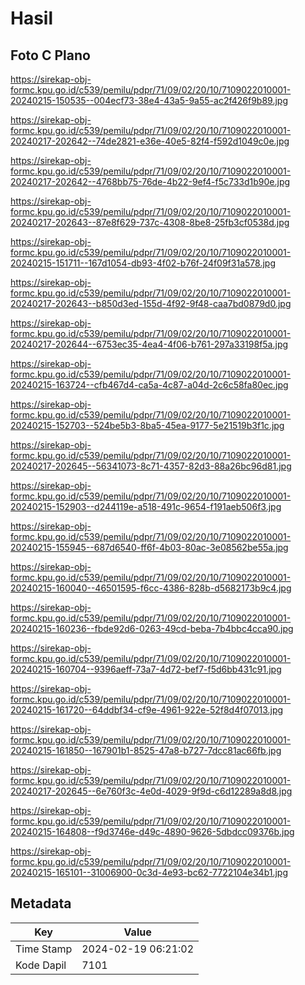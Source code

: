 # Hasil

## Foto C Plano

https://sirekap-obj-formc.kpu.go.id/c539/pemilu/pdpr/71/09/02/20/10/7109022010001-20240215-150535--004ecf73-38e4-43a5-9a55-ac2f426f9b89.jpg

https://sirekap-obj-formc.kpu.go.id/c539/pemilu/pdpr/71/09/02/20/10/7109022010001-20240217-202642--74de2821-e36e-40e5-82f4-f592d1049c0e.jpg

https://sirekap-obj-formc.kpu.go.id/c539/pemilu/pdpr/71/09/02/20/10/7109022010001-20240217-202642--4768bb75-76de-4b22-9ef4-f5c733d1b90e.jpg

https://sirekap-obj-formc.kpu.go.id/c539/pemilu/pdpr/71/09/02/20/10/7109022010001-20240217-202643--87e8f629-737c-4308-8be8-25fb3cf0538d.jpg

https://sirekap-obj-formc.kpu.go.id/c539/pemilu/pdpr/71/09/02/20/10/7109022010001-20240215-151711--167d1054-db93-4f02-b76f-24f09f31a578.jpg

https://sirekap-obj-formc.kpu.go.id/c539/pemilu/pdpr/71/09/02/20/10/7109022010001-20240217-202643--b850d3ed-155d-4f92-9f48-caa7bd0879d0.jpg

https://sirekap-obj-formc.kpu.go.id/c539/pemilu/pdpr/71/09/02/20/10/7109022010001-20240217-202644--6753ec35-4ea4-4f06-b761-297a33198f5a.jpg

https://sirekap-obj-formc.kpu.go.id/c539/pemilu/pdpr/71/09/02/20/10/7109022010001-20240215-163724--cfb467d4-ca5a-4c87-a04d-2c6c58fa80ec.jpg

https://sirekap-obj-formc.kpu.go.id/c539/pemilu/pdpr/71/09/02/20/10/7109022010001-20240215-152703--524be5b3-8ba5-45ea-9177-5e21519b3f1c.jpg

https://sirekap-obj-formc.kpu.go.id/c539/pemilu/pdpr/71/09/02/20/10/7109022010001-20240217-202645--56341073-8c71-4357-82d3-88a26bc96d81.jpg

https://sirekap-obj-formc.kpu.go.id/c539/pemilu/pdpr/71/09/02/20/10/7109022010001-20240215-152903--d244119e-a518-491c-9654-f191aeb506f3.jpg

https://sirekap-obj-formc.kpu.go.id/c539/pemilu/pdpr/71/09/02/20/10/7109022010001-20240215-155945--687d6540-ff6f-4b03-80ac-3e08562be55a.jpg

https://sirekap-obj-formc.kpu.go.id/c539/pemilu/pdpr/71/09/02/20/10/7109022010001-20240215-160040--46501595-f6cc-4386-828b-d5682173b9c4.jpg

https://sirekap-obj-formc.kpu.go.id/c539/pemilu/pdpr/71/09/02/20/10/7109022010001-20240215-160236--fbde92d6-0263-49cd-beba-7b4bbc4cca90.jpg

https://sirekap-obj-formc.kpu.go.id/c539/pemilu/pdpr/71/09/02/20/10/7109022010001-20240215-160704--9396aeff-73a7-4d72-bef7-f5d6bb431c91.jpg

https://sirekap-obj-formc.kpu.go.id/c539/pemilu/pdpr/71/09/02/20/10/7109022010001-20240215-161720--64ddbf34-cf9e-4961-922e-52f8d4f07013.jpg

https://sirekap-obj-formc.kpu.go.id/c539/pemilu/pdpr/71/09/02/20/10/7109022010001-20240215-161850--167901b1-8525-47a8-b727-7dcc81ac66fb.jpg

https://sirekap-obj-formc.kpu.go.id/c539/pemilu/pdpr/71/09/02/20/10/7109022010001-20240217-202645--6e760f3c-4e0d-4029-9f9d-c6d12289a8d8.jpg

https://sirekap-obj-formc.kpu.go.id/c539/pemilu/pdpr/71/09/02/20/10/7109022010001-20240215-164808--f9d3746e-d49c-4890-9626-5dbdcc09376b.jpg

https://sirekap-obj-formc.kpu.go.id/c539/pemilu/pdpr/71/09/02/20/10/7109022010001-20240215-165101--31006900-0c3d-4e93-bc62-7722104e34b1.jpg


## Metadata

| Key        | Value               |
| ---------- | ------------------- |
| Time Stamp | 2024-02-19 06:21:02 |
| Kode Dapil | 7101                |



